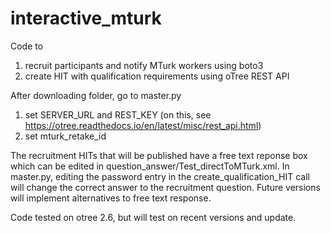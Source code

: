 # interactive_mturk

Code to

1) recruit participants and notify MTurk workers using boto3
2) create HIT with qualification requirements using oTree REST API

After downloading folder, go to master.py

1) set SERVER_URL and REST_KEY (on this, see https://otree.readthedocs.io/en/latest/misc/rest_api.html)
2) set mturk_retake_id

The recruitment HITs that will be published have a free text reponse box which can be edited in question_answer/Test_directToMTurk.xml.  In master.py, editing the password entry in the create_qualification_HIT call will change the correct answer to the recruitment question.  Future versions will implement alternatives to free text response.

Code tested on otree 2.6, but will test on recent versions and update.
